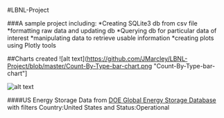 #LBNL-Project

###A sample project including:
*Creating SQLite3 db from csv file
*formatting raw data and updating db
*Querying db for particular data of interest
*manipulating data to retrieve usable information
*creating plots using Plotly tools

##Charts created
![alt text](https://github.com/JMarcley/LBNL-Project/blob/master/Count-By-Type-bar-chart.png "Count-By-Type-bar-chart"]

![alt text](https://github.com/JMarcley/LBNL-Project/blob/master/Avg-Cap-By-Type-bar-chart.png "Avg-Cap-By-Type-bar-chart")


####US Energy Storage Data from [DOE Global Energy Storage Database](http://www.energystorageexchange.org/projects "DOE Global Energy Storage Database") with filters Country:United States and Status:Operational
